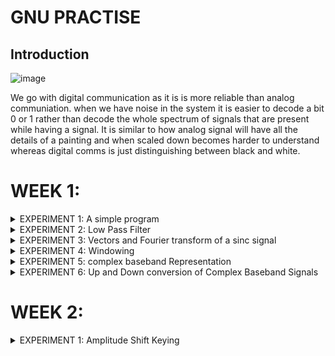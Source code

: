 # GNU PRACTISE 


## Introduction



![image](https://github.com/user-attachments/assets/777310eb-111c-4df1-96bf-cdaeba72e1ad)

We go with digital communication as it is is more reliable than analog communiation. when we have noise in the system it is easier to decode a bit 0 or 1 rather than decode the whole spectrum of signals that are present while having a signal. It is similar to how analog signal will have all the details of a painting and when scaled down becomes harder to understand whereas digital comms is just distinguishing between black and white. 


# WEEK 1:

</details>
<details>
<summary>EXPERIMENT 1: A simple program  </summary>
<br>


![image](https://github.com/user-attachments/assets/8fc42e1b-b51e-4741-aaf5-1b972c0c111e)

We need sampling as real signals are continous and have value for all infinite time intervals and its not possible for computers to compute all the intervals of time that is needed, so we follow nyquist sample theorem to ensure that there are enough samples to recreate the signals using a dac ( fs >= 2*fm ). 


![image](https://github.com/user-attachments/assets/104a363c-e21f-4c2a-a965-02426b223030)

This is a simple program to show a cos signal being generated using a signal source and being captured using a time sink. we can see that the signal is being sampled at 32k which means that at every 1/32k time interval we take a sample which is shown below

![image](https://github.com/user-attachments/assets/20337750-dd38-4ead-9f7f-6ad589741ba3)

</details>
<details>
<summary>EXPERIMENT 2: Low Pass Filter </summary>
<br>

![image](https://github.com/user-attachments/assets/8f56cc16-7a2d-4c59-997d-012c2016b5fe)
A low pas filter with a cutt off freq of 4500 and a Transition Width of 1000 is being used, so any frequency below 4500 will be passed and anything above will start to diminish, we can see this behaviour by looking at the time and frequency plot below.

![image](https://github.com/user-attachments/assets/e108cd64-359d-4378-a0b4-705088f5f6c6)
here we have no loss of signal, where the output of low pass is with a delay represented by the red signal as it undergoes a small delay due to the low pass signal.

![image](https://github.com/user-attachments/assets/05736335-7fcd-4c94-a6bd-7a3e1d97ea37)

here we have a  loss of the signal due to the freq being at 5000 which is above the low pass filter cut off frequency. Both the time and freq plot show a decline in the power level of the signal.

</details>
<details>
<summary>EXPERIMENT 3: Vectors and Fourier transform of a sinc signal  </summary>
<br>


![image](https://github.com/user-attachments/assets/de584899-8753-4750-b239-1d10eec46b49)

The fourier transform of a sinc(t) signal is a rectangular wave in the freq domain. By following the property of band limiting i.e if the signal is band limited in the freq domain it is infinite in the time domain and vice versa, as we know sinc is infinite in the time domain, we can create band limited signals in the freq domain. The above example of sinc(t) -0.5sinc(t-1) has been done in gnu radio.


To do this we have to first decide on the sample limit i.e 1024 and by taking into the sample rate we can take time intervals from [-512/32,.....511/32] , a vector block is using with the numpy to find the values of the sinc at the different intervals.
![image](https://github.com/user-attachments/assets/42689338-36c1-4ff1-95ac-aecc63dc26fb)


![image](https://github.com/user-attachments/assets/0d0b368b-54e6-47bc-8609-0af289d026a3)


Blue represents the original signal which is the A1*sinc(t) and the red shows the A2*sinc(t-1), and the resultant is shown by the green signal output ( sinc(t) -0.5sinc(t-1) ). as we can see no matter the linear combination of the sinc signals in the time domain, we have a band limited frequncy plot. We have the truncation of the sinc wave which causes the ripples in the freq domain.


</details>
<details>
<summary>EXPERIMENT 4: Windowing   </summary>
<br>

![image](https://github.com/user-attachments/assets/ade04482-ba07-41fb-a220-f48948099fde)

When we operate using in the time domain its impossible to account for the infinite amount of the time and thus we go for windowing where an interval is taken into consideration instead of the whole time domain. In the above figure we can see that the freq lines at the two are not discrete , this is because we are multiplying with a rect window which in the freq domain is a sinc , We can get more discrete signals with increasing the window size.

![image](https://github.com/user-attachments/assets/da4af8e5-a998-4316-9180-e80ad0f8571a)

at f=1000hz, we observe discrete signals along with some noise and will continue to have discrete signals if it fulfils 

f/f2 * Nfft = Int

when f=1010 hz , we do not observe discrete lines untill we increase the window size as shown below:

![image](https://github.com/user-attachments/assets/1a853008-4f80-45fc-8e02-4581b387d807)


![image](https://github.com/user-attachments/assets/6a3286ee-8d72-492b-aa6a-f9017670f0ae)

On increasing the fft window size to 16384 we get more discrete lines in the frequency plot. 

</details>
<details>
<summary>EXPERIMENT 5: complex baseband Representation    </summary>
<br>


![image](https://github.com/user-attachments/assets/4ee6cac2-87aa-446d-ba44-a25d029bb55a)

A baseband signal is a signal that is centered at the dc and passband is a signal that is centered at the carrier freq, This conversion can lead to the duplicate data being transmitted when the signal in the baseband is real signal. We can improve the spectrun usage by using a complex baseband technique where two real signals Ss(t) and Sc(t) are used to create S(t)= Sc(t) + jSs(t).

This allows us to use the complete spectrum , we can also get this passband output by mathematical calculations and come to the result sp(t) = Sc(t)*cos(2*pi*fc*t) - Ss(t)*sin(2*pi*fc*t) , where the Sc(t) is the in-phase componenet and the Ss(t) is the quadrature or out of phase component.

![image](https://github.com/user-attachments/assets/10e766d0-87a4-4263-9927-d27985db16ff)


In GNU radio we can use 2 signal generators to produce two real signals , cos2pi*f0*t and sin2pi*f0*t and make sure f0<< to make them baseband signal approx, We can then use a conv to get the complex baseband representation, 


![image](https://github.com/user-attachments/assets/3a43a801-982a-4f6a-b921-552e11a7a463)

The blue signal represents the complex baseband representation of the two signals i.e cos and sin signals. We see that only signal is present at 1Khz as cos + jsin = e^2*pi*f0*t which has a fourier transform of having an impulse at f0. 

![image](https://github.com/user-attachments/assets/9d2afa0c-5827-4984-83a7-ed3de9447071)

after we get the complex baseband representation of the signal, we need to convert it into passband signal, for this we multiply with a carrier signal of 6Khz and at the end observe the signals at +7khz and -7khz as the carrier is at 6khz and we have the complex baseband signal at 1khz.

![image](https://github.com/user-attachments/assets/17d0bcd2-9ce0-4d21-bfa6-15075b1a5866)


This shows us the converstion of two baseband signals into a complex baseband represenation and then into a passband signal which makes a more efficent use of the available bandwidth.

</details>
<details>
<summary>EXPERIMENT 6:  Up and Down conversion of Complex Baseband Signals   </summary>
<br>

![image](https://github.com/user-attachments/assets/c76be984-3d4b-40e3-bfd7-4c2634b1e792)

We can convert from baseband to passband directly by multiplying the in phase and out of phase components as shown above. In gnu radio we take two baseband signals i.e sinc(t) and sinc^2(t). 
![image](https://github.com/user-attachments/assets/a2c7dfb7-f7eb-4475-8eb1-5b83f34274b2)



The sinc is generated by using a vector source and the Sc(t) is multiplied with a cos and Ss(t) with a sin wave operating at fc . 


![image](https://github.com/user-attachments/assets/c7d01c5c-2de0-4841-8071-3b356e831a3c)

Blue color shows the sinc(t) and the red shows the Sinc^2(t) , we can see that its fourier transform is a rect and a convolution of 2 rects respectively. After the passband conversion, we see that the signal i.e the complex baseband represented signal has been shifted to both the right and left of fc. This is a proper conversion of the complex baseband signal to the passband representaion.


![image](https://github.com/user-attachments/assets/ea9caf27-0c2b-4ff0-893b-ad0e83b8b9c8)


If we want to get back the baseband signal from this passband signal, we need to multiple the passband with a cos to get the Sc(t) comp and a sin to get the Ss(t) comp, we also need to use a low pass filter at fc in order to remove the unwanted components, we can do this since our baseband signal is a dc signal centered at 0. 

![image](https://github.com/user-attachments/assets/810517db-ed75-4fde-a6da-33d971f5e34a)

Output 2 and 4 are the passband output which we will use as reference to get the baseband output, output 1 and 3 can be observed to see that the signal i.e the sinc(t) and sinc^2(t) has been recovered successfully after conversion and we notice a small delay in the time domain as we use a low pass filter. 

This concludes that we use Complex baseband signals to ensure maximum bandwidth usage and we can convert from baseband to passband and vise-versa by multiplying with a cos and sin respectively. We also need to remeber the root2 multiplication to the amplitude ignoring which we wiill get the converted signal with lesser amplitude.

</details>

# WEEK 2:

<details>
<summary>EXPERIMENT 1: Amplitude Shift Keying </summary>
<br>
 
![image](https://github.com/user-attachments/assets/ecbe6bcc-9e87-4bfb-bebf-018f3d095adc)


We are doing Amplitude shift keying where the symbols can take the value from 0,1,2 or 3, For our example we consider a sample rate of 64000 and a symbol rate of 1000 symb/sec. As we have 64000 samples per second, we need to ensure that the symbols last 1ms each, 

Samples per symbol = sample_rate // 1000 = 64

so 64 samples are needed to represent one symbol in this case. we use the interpolation filter to do so with using a filter tap that fills in ones for the empty space in between. 


![image](https://github.com/user-attachments/assets/23f0bec0-6bd7-41ed-8d2b-8e41b5c59beb)

![image](https://github.com/user-attachments/assets/29752d6b-f74b-4656-b279-1b76b52a4e9e)

We can see here the symbols taking the value from 0,1,2 or 3 and having 64 samples representing each of the symbols. This is the baseband representation of the signal and we need to convert to a passband representation using a carrier signal.

![image](https://github.com/user-attachments/assets/dd2439da-49d4-41c3-b47f-4f1895ab5005)

We do the passband coversion by multiplying with a cos signal of fc = 6000 Hz, after this we demodulate by multiplying with a cos and a -sin wave for the i and q compoennts respectively. 
![image](https://github.com/user-attachments/assets/98b46d16-c219-403e-a507-d5ca5336622c)
The above is the demodulated signal and we can see that after low pass we are able to see the input waveform, as we are using only onw real signal we have no quadrature component in the output. We see a delay in the output due to the filter being a practical filter, there are also uneven due to the rectangle baseband signal not being band limited. 
 
<details>
<details>
<summary>EXPERIMENT 2: Phase Shift Keying </summary>
<br>


